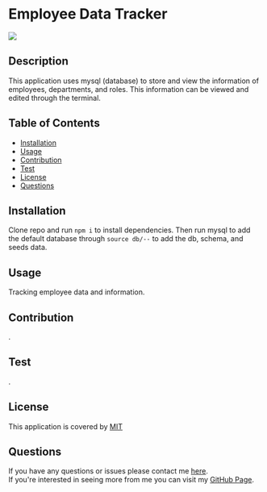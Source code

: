 
  # Employee Data Tracker
  ![](https://img.shields.io/badge/License-MIT-blue)

  ## Description
  This application uses mysql (database) to store and view the information of employees, departments, and roles. This information can be viewed and edited through the terminal.

  ## Table of Contents
  * [Installation](#installation)
  * [Usage](#usage)
  * [Contribution](#contribution)
  * [Test](#test)
  * [License](#license)
  * [Questions](#questions)
  
  ## Installation
  Clone repo and run `npm i` to install dependencies. Then run mysql to add the default database through `source db/--` to add the db, schema, and seeds data.
  
  ## Usage
  Tracking employee data and information.

  ## Contribution
  .

  ## Test
  .

  
  ## License 
  This application is covered by [MIT](https://choosealicense.com/licenses/mit/)
  

  ## Questions
  If you have any questions or issues please contact me [here](andrewfaugno825@gmail.com). </br>
  If you're interested in seeing more from me you can visit my [GitHub Page](http://github.com/andrewfaugno).
